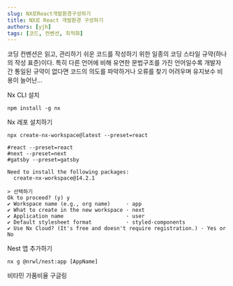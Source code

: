 ```yaml
---
slug: NX로React개발환경구성하기
title: NX로 React 개발환경 구성하기
authors: [yjh]
tags: [코드, 컨벤션, 최적화]
---
```


<div className="preview">
  코딩 컨벤션은 읽고, 관리하기 쉬운 코드를 작성하기 위한 일종의 코딩 스타일
  규약(하나의 작성 표준)이다. 특히 다른 언어에 비해 유연한 문법구조를 가진
  언어일수록 개발자 간 통일된 규약이 없다면 코드의 의도를 파악하거나 오류를 찾기
  어려우며 유지보수 비용이 늘어난...
</div>

<!--truncate-->

Nx CLI 설치

```
npm install -g nx
```

Nx 레포 설치하기

```
npx create-nx-workspace@latest --preset=react

#react --preset=react
#next --preset=next
#gatsby --preset=gatsby

Need to install the following packages:
  create-nx-workspace@14.2.1

> 선택하기
Ok to proceed? (y) y
✔ Workspace name (e.g., org name)     · app
✔ What to create in the new workspace · next
✔ Application name                    · user
✔ Default stylesheet format           · styled-components
✔ Use Nx Cloud? (It's free and doesn't require registration.) · Yes or No
```

Nest 앱 추가하기

```
nx g @nrwl/nest:app [AppName]
```

비타민 가품비율 구글링
